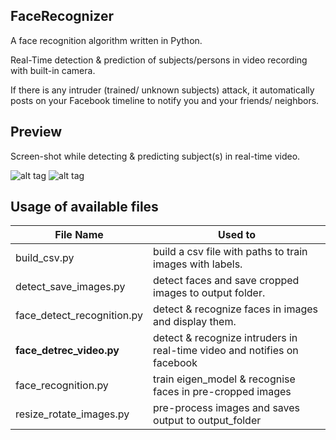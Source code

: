 ## FaceRecognizer

A face recognition algorithm written in Python.

Real-Time detection & prediction of subjects/persons in video recording with built-in camera.

If there is any intruder (trained/ unknown subjects) attack, it automatically posts on your Facebook timeline to notify you and your friends/ neighbors.

## Preview
Screen-shot while detecting & predicting subject(s) in real-time video.

![alt tag](../master/Preview1.png)
![alt tag](../master/Preview2.png)

## Usage of available files

|File Name|Used to|
|---------|-------|
|build_csv.py|build a csv file with paths to train images with labels.|
|detect_save_images.py|detect faces and save cropped images to output folder.|
|face_detect_recognition.py|detect & recognize faces in images and display them.|
|**face_detrec_video.py**|detect & recognize intruders in real-time video and notifies on facebook|
|face_recognition.py|train eigen_model & recognise faces in pre-cropped images|
|resize_rotate_images.py|pre-process images and saves output to output_folder|
